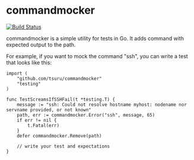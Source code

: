 # commandmocker

[![Build Status](https://secure.travis-ci.org/tsuru/commandmocker.png?branch=master)](http://travis-ci.org/tsuru/commandmocker)

commandmocker is a simple utility for tests in Go. It adds command with expected output to the path.

For example, if you want to mock the command "ssh", you can write a test that looks like this:

    import (
        "github.com/tsuru/commandmocker"
        "testing"
    )

    func TestScreamsIfSSHFail(t *testing.T) {
        message := "ssh: Could not resolve hostname myhost: nodename nor servname provided, or not known"
        path, err := commandmocker.Error("ssh", message, 65)
        if err != nil {
            t.Fatal(err)
        }
        defer commandmocker.Remove(path)

        // write your test and expectations
    }
